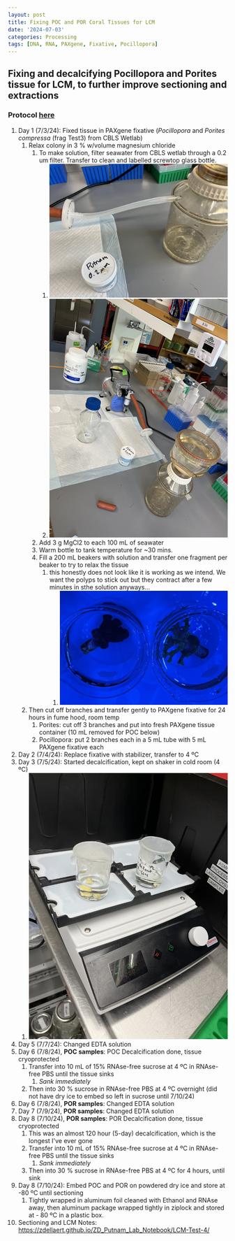 ```yaml
---
layout: post
title: Fixing POC and POR Coral Tissues for LCM
date: '2024-07-03'
categories: Processing
tags: [DNA, RNA, PAXgene, Fixative, Pocillopora]
---
```


## Fixing and decalcifying Pocillopora and Porites tissue for LCM, to further improve sectioning and extractions

### Protocol [here](https://zdellaert.github.io/ZD_Putnam_Lab_Notebook/PAXgene-Fix-Decalc-Protocol/)

1. Day 1 (7/3/24): Fixed tissue in PAXgene fixative (*Pocillopora* and *Porites compressa* (frag Test3) from CBLS Wetlab)
   1. Relax colony in 3 % w/volume magnesium chloride 
      1. To make solution, filter seawater from CBLS wetlab through a 0.2 um filter. Transfer to clean and labelled screwtop glass bottle.
         1. ![FSW_2.jpeg](https://github.com/zdellaert/ZD_Putnam_Lab_Notebook/blob/master/images/protocols/PAXgene_fix/FSW_2.jpeg?raw=true)
         2. ![FSW.jpeg](https://github.com/zdellaert/ZD_Putnam_Lab_Notebook/blob/master/images/protocols/PAXgene_fix/FSW.jpeg?raw=true)
      2. Add 3 g MgCl2 to each 100 mL of seawater
      3. Warm bottle to tank temperature for ~30 mins.
      4. Fill a 200 mL beakers with solution and transfer one fragment per beaker to try to relax the tissue
         1. this honestly does not look like it is working as we intend. We want the polyps to stick out but they contract after a few minutes in sthe solution anyways...
            1. ![relax.jpeg](https://github.com/zdellaert/ZD_Putnam_Lab_Notebook/blob/master/images/protocols/PAXgene_fix/relax.jpeg?raw=true)
   2. Then cut off branches and transfer gently to PAXgene fixative for 24 hours in fume hood, room temp
      1. Porites: cut off 3 branches and put into fresh PAXgene tissue container (10 mL removed for POC below)
      2. Pocillopora: put 2 branches each in a 5 mL tube with 5 mL PAXgene fixative each
2. Day 2 (7/4/24): Replace fixative with stabilizer, transfer to 4 ºC
3. Day 3 (7/5/24): Started decalcification, kept on shaker in cold room (4 ºC)
   1. ![decalc.jpeg](https://github.com/zdellaert/ZD_Putnam_Lab_Notebook/blob/master/images/protocols/PAXgene_fix/decalc.jpg?raw=true)
4. Day 5 (7/7/24): Changed EDTA solution
5. Day 6 (7/8/24), **POC samples**: POC Decalcification done, tissue cryoprotected
   1. Transfer into 10 mL of 15% RNAse-free sucrose at 4 ºC in RNAse-free PBS until the tissue sinks
      1. *Sank immediately*
   2. Then into 30 % sucrose in RNAse-free PBS at 4 ºC overnight (did not have dry ice to embed so left in sucrose until 7/10/24)
6. Day 6 (7/8/24), **POR samples**: Changed EDTA solution
7. Day 7 (7/9/24), **POR samples**: Changed EDTA solution
8. Day 8 (7/10/24), **POR samples**: POR Decalcification done, tissue cryoprotected
   1. This was an almost 120 hour (5-day) decalcification, which is the longest I've ever gone
   2. Transfer into 10 mL of 15% RNAse-free sucrose at 4 ºC in RNAse-free PBS until the tissue sinks 
      1. *Sank immediately*
   3. Then into 30 % sucrose in RNAse-free PBS at 4 ºC for 4 hours, until sink
9. Day 8 (7/10/24): Embed POC and POR on powdered dry ice and store at -80 ºC until sectioning
   1. Tightly wrapped in aluminum foil cleaned with Ethanol and RNAse away, then aluminum package wrapped tightly in ziplock and stored at - 80 ºC in a plastic box.
10. Sectioning and LCM Notes: https://zdellaert.github.io/ZD_Putnam_Lab_Notebook/LCM-Test-4/

